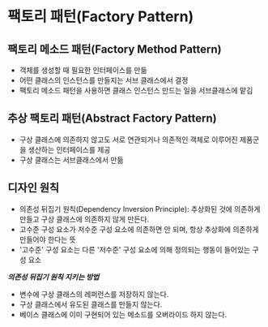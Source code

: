 # 팩토리 패턴(Factory Pattern)

## 팩토리 메소드 패턴(Factory Method Pattern)

- 객체를 생성할 때 필요한 인터페이스를 만듦
- 어떤 클래스의 인스턴스를 만들지는 서브 클래스에서 결정
- 팩토리 메소드 패턴을 사용하면 클래스 인스턴스 만드는 일을 서브클래스에 맡김

## 추상 팩토리 패턴(Abstract Factory Pattern)

- 구상 클래스에 의존하지 않고도 서로 연관되거나 의존적인 객체로 이루어진 제품군을 생산하는 인터페이스를 제공
- 구상 클래스는 서브클래스에서 만듦

## 디자인 원칙

- 의존성 뒤집기 원칙(Dependency Inversion Principle): 추상화된 것에 의존하게 만들고 구상 클래스에 의존하지 않게 만든다.
- 고수준 구성 요소가 저수준 구성 요소에 의존하면 안 되며, 항상 추상화에 의존하게 만들어야 한다는 뜻
- '고수준' 구성 요소는 다른 '저수준' 구성 요소에 의해 정의되는 행동이 들어있는 구성 요소

***의존성 뒤집기 원칙 지키는 방법***

- 변수에 구상 클래스의 레퍼런스를 저장하지 않는다.
- 구상 클래스에서 유도된 클래스를 만들지 않는다.
- 베이스 클래스에 이미 구현되어 있는 메소드를 오버라이드 하지 않는다.
